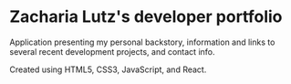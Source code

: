 # Zacharia Lutz's developer portfolio

Application presenting my personal backstory, information and links to several recent development projects, and contact info.

Created using HTML5, CSS3, JavaScript, and React.